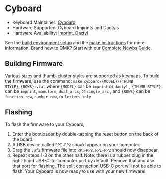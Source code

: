 # Cyboard

* Keyboard Maintainer: [Cyboard](https://github.com/Cyboard-DigitalTailor)
* Hardware Supported: Cyboard Imprints and Dactyls
* Hardware Availability: [Imprint](https://www.cyboard.digital/product-page/imprint), [Dactyl](https://www.cyboard.digital/product-page/custom-dactyl-manuform)

See the [build environment setup](https://docs.qmk.fm/#/getting_started_build_tools) and the [make instructions](https://docs.qmk.fm/#/getting_started_make_guide) for more information. Brand new to QMK? Start with our [Complete Newbs Guide](https://docs.qmk.fm/#/newbs).

## Building Firmware

Various sizes and thumb-cluster styles are supported as keymaps. To build the firmware, use the command:
`make cyboard/{MODEL}/{THUMB STYLE}_{ROWS}:vial`
where `{MODEL}` can be `imprint` or `dactyl`
, `{THUMB STYLE}` can be `imprint`, `manuform`, `dual_arcs`, or `single_arc`
, and `{ROWS}` can be `function_row`, `number_row`, or `letters_only`

## Flashing

To flash the firmware to your Cyboard,
1. Enter the bootloader by double-tapping the reset button on the back of the board.
2. A USB device called `RPI-RP2` should appear on your computer.
3. Drag the `.uf2` firmware file into `RPI-RP2`.  `RPI-RP2` should now disappear.
4. Repeat steps 1-3 on the other half.  Note: there is a rubber plug in the right-hand USB-C-to-computer port by default. Remove that and use that port for flashing. The split connection USB-C port will not be able to flash.
Your Cyboard is now ready to use with your new firmware!
